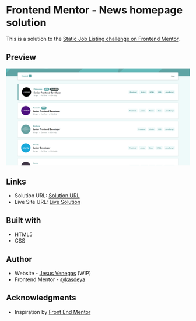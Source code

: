 # Frontend Mentor - News homepage solution

This is a solution to the [Static Job Listing challenge on Frontend Mentor]().

## Preview

![screenshot](./public/screenshot)

## Links

- Solution URL: [Solution URL]()
- Live Site URL: [Live Solution]()

## Built with

- HTML5
- CSS

## Author

- Website - [Jesus Venegas](https://www.jesusvenegas.com) (WIP)
- Frontend Mentor - [@kasdeya](https://www.frontendmentor.io/profile/kasdeya)

## Acknowledgments

- Inspiration by [Front End Mentor](https://www.frontendmentor.io/)
